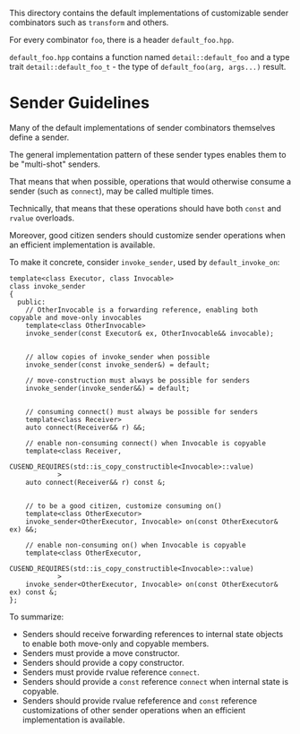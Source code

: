 This directory contains the default implementations of customizable sender combinators such as `transform` and others.

For every combinator `foo`, there is a header `default_foo.hpp`.

`default_foo.hpp` contains a function named `detail::default_foo` and a type trait `detail::default_foo_t` - the type of `default_foo(arg, args...)` result.

# Sender Guidelines

Many of the default implementations of sender combinators themselves define a sender.

The general implementation pattern of these sender types enables them to be "multi-shot" senders.

That means that when possible, operations that would otherwise consume a sender
(such as `connect`), may be called multiple times.

Technically, that means that these operations should have both `const` and `rvalue` overloads.

Moreover, good citizen senders should customize sender operations when an efficient implementation is available.

To make it concrete, consider `invoke_sender`, used by `default_invoke_on`:

    template<class Executor, class Invocable>
    class invoke_sender
    {
      public:
        // OtherInvocable is a forwarding reference, enabling both copyable and move-only invocables
        template<class OtherInvocable>
        invoke_sender(const Executor& ex, OtherInvocable&& invocable);


        // allow copies of invoke_sender when possible
        invoke_sender(const invoke_sender&) = default;

        // move-construction must always be possible for senders
        invoke_sender(invoke_sender&&) = default;


        // consuming connect() must always be possible for senders
        template<class Receiver>
        auto connect(Receiver&& r) &&;

        // enable non-consuming connect() when Invocable is copyable
        template<class Receiver,
                 CUSEND_REQUIRES(std::is_copy_constructible<Invocable>::value)
                >
        auto connect(Receiver&& r) const &;


        // to be a good citizen, customize consuming on()
        template<class OtherExecutor>
        invoke_sender<OtherExecutor, Invocable> on(const OtherExecutor& ex) &&;

        // enable non-consuming on() when Invocable is copyable
        template<class OtherExecutor,
                 CUSEND_REQUIRES(std::is_copy_constructible<Invocable>::value)
                >
        invoke_sender<OtherExecutor, Invocable> on(const OtherExecutor& ex) const &;
    };

To summarize:

  * Senders should receive forwarding references to internal state objects to enable both move-only and copyable members.
  * Senders must provide a move constructor.
  * Senders should provide a copy constructor.
  * Senders must provide rvalue reference `connect`.
  * Senders should provide a `const` reference `connect` when internal state is copyable.
  * Senders should provide rvalue refeference and `const` reference customizations of other sender operations when an efficient implementation is available.

